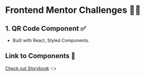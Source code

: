 # Frontend Mentor Challenges 👩‍💻

## 1. QR Code Component ✅

- Built with React, Styled Components.

## Link to Components 🔗

[Check out Storybook](https://fabwebdesign.netlify.app/) 👈
